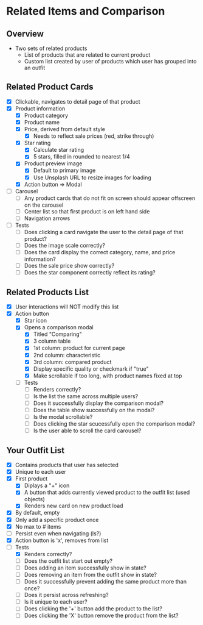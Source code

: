 # Related Items and Comparison
## Overview
- Two sets of related products
  - List of products that are related to current product
  - Custom list created by user of products which user has grouped into an outfit

## Related Product Cards
- [x] Clickable, navigates to detail page of that product
- [x] Product information
  - [x] Product category
  - [x] Product name
  - [x] Price, derived from default style
    - [x] Needs to reflect sale prices (red, strike through)
  - [x] Star rating
    - [x] Calculate star rating
    - [x] 5 stars, filled in rounded to nearest 1/4
  - [x] Product preview image
    - [x] Default to primary image
    - [x] Use Unsplash URL to resize images for loading
  - [x] Action button => Modal
- [ ] Carousel
  - [ ] Any product cards that do not fit on screen should appear offscreen on the carousel
  - [ ] Center list so that first product is on left hand side
  - [ ] Navigation arrows
- [ ] Tests
  - [ ] Does clicking a card navigate the user to the detail page of that product?
  - [ ] Does the image scale correctly?
  - [ ] Does the card display the correct category, name, and price information?
  - [ ] Does the sale price show correctly?
  - [ ] Does the star component correctly reflect its rating?

## Related Products List
- [x] User interactions will NOT modify this list
- [x] Action button
  - [x] Star icon
  - [x] Opens a comparison modal
    - [x] Titled "Comparing"
    - [x] 3 column table
    - [x] 1st column: product for current page
    - [x] 2nd column: characteristic
    - [x] 3rd column: compared product
    - [x] Display specific quality or checkmark if "true"
    - [x] Make scrollable if too long, with product names fixed at top
  - [ ] Tests
    - [ ] Renders correctly?
    - [ ] Is the list the same across multiple users?
    - [ ] Does it successfully display the comparison modal?
    - [ ] Does the table show successfully on the modal?
    - [ ] Is the modal scrollable?
    - [ ] Does clicking the star scucessfully open the comparison modal?
    - [ ] Is the user able to scroll the card carousel?

## Your Outfit List
- [x] Contains products that user has selected
- [x] Unique to each user
- [x] First product
  - [x] Diplays a "+" icon
  - [x] A button that adds currently viewed product to the outfit list (used objects)
  - [x] Renders new card on new product load
- [x] By default, empty
- [x] Only add a specific product once
- [x] No max to # items
- [ ] Persist even when navigating (ls?)
- [x] Action button is 'x', removes from list
- [ ] Tests
  - [x] Renders correctly?
  - [ ] Does the outfit list start out empty?
  - [ ] Does adding an item successfully show in state?
  - [ ] Does removing an item from the outfit show in state?
  - [ ] Does it successfully prevent adding the same product more than once?
  - [ ] Does it persist across refreshing?
  - [ ] Is it unique to each user?
  - [ ] Does clicking the '+' button add the product to the list?
  - [ ] Does clicking the 'X' button remove the product from the list?